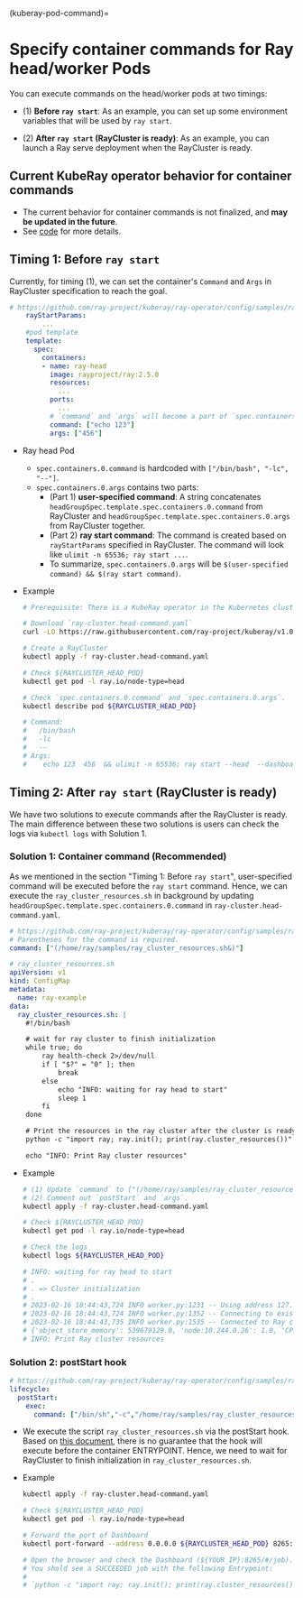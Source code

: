 (kuberay-pod-command)=

# Specify container commands for Ray head/worker Pods
You can execute commands on the head/worker pods at two timings:

* (1) **Before `ray start`**: As an example, you can set up some environment variables that will be used by `ray start`.

* (2) **After `ray start` (RayCluster is ready)**: As an example, you can launch a Ray serve deployment when the RayCluster is ready.

## Current KubeRay operator behavior for container commands
* The current behavior for container commands is not finalized, and **may be updated in the future**.
* See [code](https://github.com/ray-project/kuberay/blob/47148921c7d14813aea26a7974abda7cf22bbc52/ray-operator/controllers/ray/common/pod.go#L301-L326) for more details.

## Timing 1: Before `ray start`
Currently, for timing (1), we can set the container's `Command` and `Args` in RayCluster specification to reach the goal.

```yaml
# https://github.com/ray-project/kuberay/ray-operator/config/samples/ray-cluster.head-command.yaml
    rayStartParams:
        ...
    #pod template
    template:
      spec:
        containers:
        - name: ray-head
          image: rayproject/ray:2.5.0
          resources:
            ...
          ports:
            ...
          # `command` and `args` will become a part of `spec.containers.0.args` in the head Pod.
          command: ["echo 123"]
          args: ["456"]
```

* Ray head Pod
    * `spec.containers.0.command` is hardcoded with `["/bin/bash", "-lc", "--"]`.
    * `spec.containers.0.args` contains two parts:
        * (Part 1) **user-specified command**: A string concatenates `headGroupSpec.template.spec.containers.0.command` from RayCluster and `headGroupSpec.template.spec.containers.0.args` from RayCluster together.
        * (Part 2) **ray start command**: The command is created based on `rayStartParams` specified in RayCluster. The command will look like `ulimit -n 65536; ray start ...`.
        * To summarize, `spec.containers.0.args` will be `$(user-specified command) && $(ray start command)`.

* Example
    ```sh
    # Prerequisite: There is a KubeRay operator in the Kubernetes cluster.

    # Download `ray-cluster.head-command.yaml`
    curl -LO https://raw.githubusercontent.com/ray-project/kuberay/v1.0.0/ray-operator/config/samples/ray-cluster.head-command.yaml

    # Create a RayCluster
    kubectl apply -f ray-cluster.head-command.yaml

    # Check ${RAYCLUSTER_HEAD_POD}
    kubectl get pod -l ray.io/node-type=head

    # Check `spec.containers.0.command` and `spec.containers.0.args`.
    kubectl describe pod ${RAYCLUSTER_HEAD_POD}

    # Command:
    #   /bin/bash
    #   -lc
    #   --
    # Args:
    #    echo 123  456  && ulimit -n 65536; ray start --head  --dashboard-host=0.0.0.0  --num-cpus=1  --block  --metrics-export-port=8080  --memory=2147483648
    ```


## Timing 2: After `ray start` (RayCluster is ready)
We have two solutions to execute commands after the RayCluster is ready. The main difference between these two solutions is users can check the logs via `kubectl logs` with Solution 1.

### Solution 1: Container command (Recommended)
As we mentioned in the section "Timing 1: Before `ray start`", user-specified command will be executed before the `ray start` command. Hence, we can execute the `ray_cluster_resources.sh` in background by updating `headGroupSpec.template.spec.containers.0.command` in `ray-cluster.head-command.yaml`.

```yaml
# https://github.com/ray-project/kuberay/ray-operator/config/samples/ray-cluster.head-command.yaml
# Parentheses for the command is required.
command: ["(/home/ray/samples/ray_cluster_resources.sh&)"]

# ray_cluster_resources.sh
apiVersion: v1
kind: ConfigMap
metadata:
  name: ray-example
data:
  ray_cluster_resources.sh: |
    #!/bin/bash

    # wait for ray cluster to finish initialization
    while true; do
        ray health-check 2>/dev/null
        if [ "$?" = "0" ]; then
            break
        else
            echo "INFO: waiting for ray head to start"
            sleep 1
        fi
    done

    # Print the resources in the ray cluster after the cluster is ready.
    python -c "import ray; ray.init(); print(ray.cluster_resources())"

    echo "INFO: Print Ray cluster resources"
```

* Example
    ```sh
    # (1) Update `command` to ["(/home/ray/samples/ray_cluster_resources.sh&)"]
    # (2) Comment out `postStart` and `args`.
    kubectl apply -f ray-cluster.head-command.yaml

    # Check ${RAYCLUSTER_HEAD_POD}
    kubectl get pod -l ray.io/node-type=head

    # Check the logs
    kubectl logs ${RAYCLUSTER_HEAD_POD}

    # INFO: waiting for ray head to start
    # .
    # . => Cluster initialization
    # .
    # 2023-02-16 18:44:43,724 INFO worker.py:1231 -- Using address 127.0.0.1:6379 set in the environment variable RAY_ADDRESS
    # 2023-02-16 18:44:43,724 INFO worker.py:1352 -- Connecting to existing Ray cluster at address: 10.244.0.26:6379...
    # 2023-02-16 18:44:43,735 INFO worker.py:1535 -- Connected to Ray cluster. View the dashboard at http://10.244.0.26:8265
    # {'object_store_memory': 539679129.0, 'node:10.244.0.26': 1.0, 'CPU': 1.0, 'memory': 2147483648.0}
    # INFO: Print Ray cluster resources
    ```

### Solution 2: postStart hook
```yaml
# https://github.com/ray-project/kuberay/ray-operator/config/samples/ray-cluster.head-command.yaml
lifecycle:
  postStart:
    exec:
      command: ["/bin/sh","-c","/home/ray/samples/ray_cluster_resources.sh"]
```

* We execute the script `ray_cluster_resources.sh` via the postStart hook. Based on [this document](https://kubernetes.io/docs/concepts/containers/container-lifecycle-hooks/#container-hooks), there is no guarantee that the hook will execute before the container ENTRYPOINT. Hence, we need to wait for RayCluster to finish initialization in `ray_cluster_resources.sh`.

* Example
    ```sh
    kubectl apply -f ray-cluster.head-command.yaml

    # Check ${RAYCLUSTER_HEAD_POD}
    kubectl get pod -l ray.io/node-type=head

    # Forward the port of Dashboard
    kubectl port-forward --address 0.0.0.0 ${RAYCLUSTER_HEAD_POD} 8265:8265

    # Open the browser and check the Dashboard (${YOUR_IP}:8265/#/job).
    # You shold see a SUCCEEDED job with the following Entrypoint:
    #
    # `python -c "import ray; ray.init(); print(ray.cluster_resources())"`
    ```
